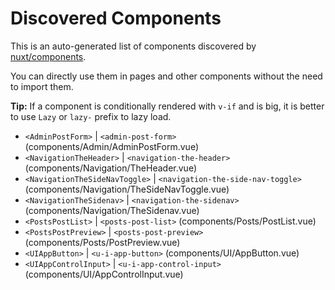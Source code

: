 # Discovered Components

This is an auto-generated list of components discovered by [nuxt/components](https://github.com/nuxt/components).

You can directly use them in pages and other components without the need to import them.

**Tip:** If a component is conditionally rendered with `v-if` and is big, it is better to use `Lazy` or `lazy-` prefix to lazy load.

- `<AdminPostForm>` | `<admin-post-form>` (components/Admin/AdminPostForm.vue)
- `<NavigationTheHeader>` | `<navigation-the-header>` (components/Navigation/TheHeader.vue)
- `<NavigationTheSideNavToggle>` | `<navigation-the-side-nav-toggle>` (components/Navigation/TheSideNavToggle.vue)
- `<NavigationTheSidenav>` | `<navigation-the-sidenav>` (components/Navigation/TheSidenav.vue)
- `<PostsPostList>` | `<posts-post-list>` (components/Posts/PostList.vue)
- `<PostsPostPreview>` | `<posts-post-preview>` (components/Posts/PostPreview.vue)
- `<UIAppButton>` | `<u-i-app-button>` (components/UI/AppButton.vue)
- `<UIAppControlInput>` | `<u-i-app-control-input>` (components/UI/AppControlInput.vue)
